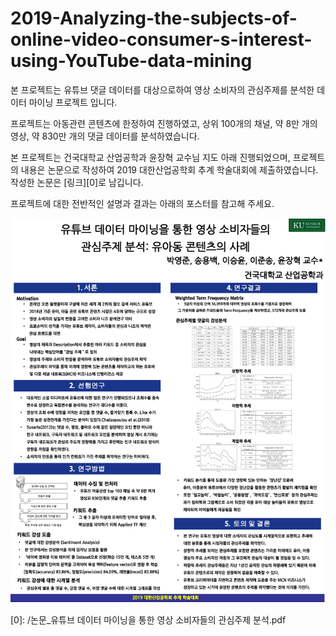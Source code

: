 # 2019-Analyzing-the-subjects-of-online-video-consumer-s-interest-using-YouTube-data-mining

본 프로젝트는 유튜브 댓글 데이터를 대상으로하여 영상 소비자의 관심주제를 분석한 데이터 마이닝 프로젝트 입니다.

프로젝트는 아동관련 콘텐츠에 한정하여 진행하였고, 상위 100개의 채널, 약 8만 개의 영상, 약 830만 개의 댓글 데이터를 분석하였습니다.

본 프로젝트는 건국대학교 산업공학과 윤장혁 교수님 지도 아래 진행되었으며, 프로젝트의 내용은 논문으로 작성하여 2019 대한산업공학회 추계 학술대회에 제출하였습니다. 작성한 논문은 [링크][0]로 남깁니다.

프로젝트에 대한 전반적인 설명과 결과는 아래의 포스터를 참고해 주세요.

![발표포스터](/포스터.PNG) 

[0]: /논문_유튜브 데이터 마이닝을 통한 영상 소비자들의 관심주제 분석.pdf